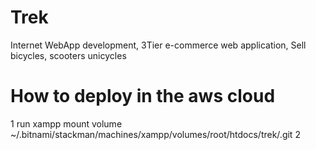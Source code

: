 # Trek
Internet WebApp development, 3Tier e-commerce web application, Sell bicycles, scooters unicycles

# How to deploy in the aws cloud
1
run xampp mount volume
~/.bitnami/stackman/machines/xampp/volumes/root/htdocs/trek/.git
2
